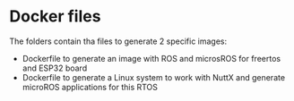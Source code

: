 # Docker files

 The folders contain tha files to generate 2 specific images:
  * Dockerfile to generate an image with ROS and microsROS for freertos and ESP32 board
  * Dockerfile to generate a Linux system to work with  NuttX and generate microROS applications for this RTOS




